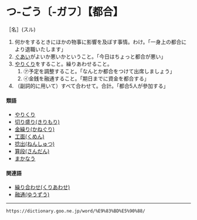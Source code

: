# つ‐ごう〔‐ガフ〕【都合】

［名］(スル)
1. 何かをするときにほかの物事に影響を及ぼす事情。わけ。「一身上の都合により退職いたします」
2. [ぐあい](ぐあい（具合／工合）)がよいか悪いかということ。「今日はちょっと都合が悪い」
3. [やりくり](やりくり（遣り繰り）)をすること。繰りあわせること。    
    1.  ㋐予定を調整すること。「なんとか都合をつけて出席しましょう」        
    2.  ㋑金銭を融通すること。「期日までに資金を都合する」
4. （副詞的に用いて）すべて合わせて。合計。「都合5人が參加する」
    

#### 類語

-   [やりくり](https://dictionary.goo.ne.jp/word/%E9%81%A3%E3%82%8A%E7%B9%B0%E3%82%8A/#jn-223364)
-   [切り盛り(きりもり)](https://dictionary.goo.ne.jp/word/%E5%88%87%E7%9B%9B%E3%82%8A/#jn-58473)
-   [金繰り(かねぐり)](https://dictionary.goo.ne.jp/word/%E9%87%91%E7%B9%B0%E3%82%8A_%28%E3%81%8B%E3%81%AD%E3%81%90%E3%82%8A%29/#jn-43740)
-   [工面(くめん)](https://dictionary.goo.ne.jp/word/%E5%B7%A5%E9%9D%A2/#jn-63093)
-   [捻出(ねんしゅつ)](https://dictionary.goo.ne.jp/word/%E6%8D%BB%E5%87%BA/#jn-170988)
-   [算段(さんだん)](https://dictionary.goo.ne.jp/word/%E7%AE%97%E6%AE%B5/#jn-91478)
-   [まかなう](https://dictionary.goo.ne.jp/word/%E8%B3%84%E3%81%86/#jn-207248)

#### 関連語

-   [繰り合わせ(くりあわせ)](https://dictionary.goo.ne.jp/word/%E7%B9%B0%E5%90%88%E3%81%9B/#jn-63866)
-   [融通(ゆうずう)](https://dictionary.goo.ne.jp/word/%E8%9E%8D%E9%80%9A_%28%E3%82%86%E3%81%86%E3%81%9A%E3%81%86%29/#jn-224310)

---
`https://dictionary.goo.ne.jp/word/%E9%83%BD%E5%90%88/`